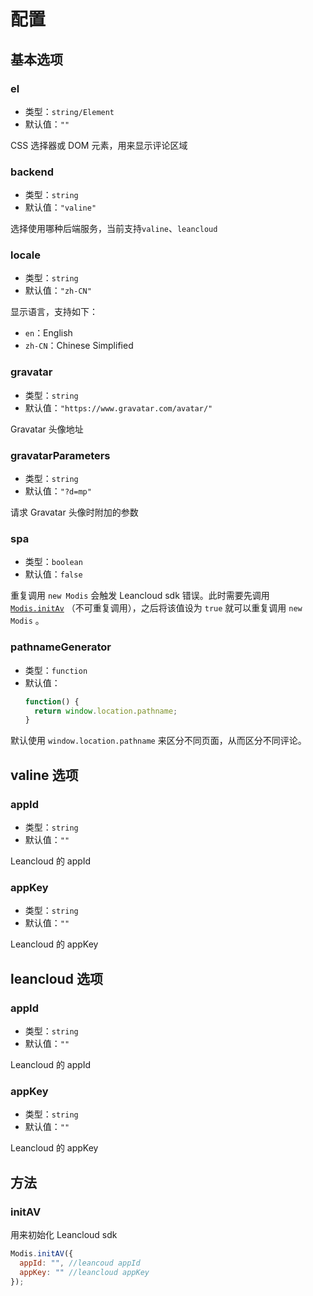 # 配置

## 基本选项

### el

- 类型：`string/Element`
- 默认值：`""`

CSS 选择器或 DOM 元素，用来显示评论区域

### backend

- 类型：`string`
- 默认值：`"valine"`

选择使用哪种后端服务，当前支持`valine`、`leancloud`

### locale

- 类型：`string`
- 默认值：`"zh-CN"`

显示语言，支持如下：

- `en`：English
- `zh-CN`：Chinese Simplified

### gravatar

- 类型：`string`
- 默认值：`"https://www.gravatar.com/avatar/"`

Gravatar 头像地址

### gravatarParameters

- 类型：`string`
- 默认值：`"?d=mp"`

请求 Gravatar 头像时附加的参数

### spa

- 类型：`boolean`
- 默认值：`false`

重复调用 `new Modis` 会触发 Leancloud sdk 错误。此时需要先调用 [`Modis.initAv`](#initav) （不可重复调用），之后将该值设为 `true` 就可以重复调用 `new Modis` 。

### pathnameGenerator

- 类型：`function`
- 默认值：
  ```js
  function() {
    return window.location.pathname;
  }
  ```

默认使用 `window.location.pathname` 来区分不同页面，从而区分不同评论。

## valine 选项

### appId

- 类型：`string`
- 默认值：`""`

Leancloud 的 appId

### appKey

- 类型：`string`
- 默认值：`""`

Leancloud 的 appKey

## leancloud 选项

### appId

- 类型：`string`
- 默认值：`""`

Leancloud 的 appId

### appKey

- 类型：`string`
- 默认值：`""`

Leancloud 的 appKey

## 方法

### initAV

用来初始化 Leancloud sdk

```js
Modis.initAV({
  appId: "", //leancoud appId
  appKey: "" //leancloud appKey
});
```
